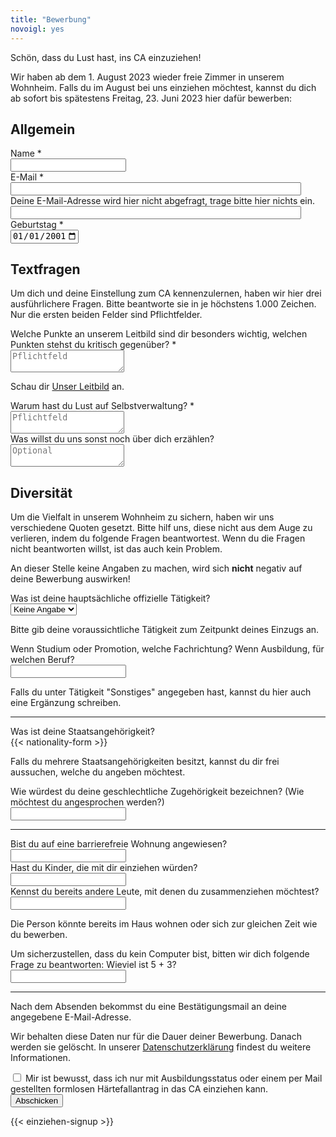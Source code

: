 ```yaml
---
title: "Bewerbung"
novoigl: yes
---
```

<form action="/website/bewerbung/send.php" method="post" accept-charset="utf-8">
  
<p>Schön, dass du Lust hast, ins CA einzuziehen!

Wir haben ab dem 1. August 2023 wieder freie Zimmer in unserem Wohnheim. Falls du im August bei uns einziehen möchtest, kannst du dich ab sofort bis spätestens Freitag, 23. Juni 2023 hier dafür bewerben:
</p>

<h2>Allgemein</h2>
<div class="field">
    <label class="label" for="full_name">Name *</label>
	<div class="control has-icons-left">
        <input type="text" name="full_name" value="" class="input required" maxlength="100" required/>
        <span class="icon is-small is-left">
            <i class="icon-user"></i>
        </span>
    </div>
</div>


<div class="field">
    <label class="label" for="email">E-Mail *</label>
    <div class="control has-icons-left">
        <input type="email" name="email" value="" class="input required email"
            id="email" size="55" required/>
        <span class="icon is-small is-left">
            <i class="icon-mail-alt"></i>
        </span>
    </div>
</div>
<!-- Schutz vor der Benutzung des Formulars mit Computern. Es ist wird nicht angezeigt. -->
<div class="field extra-field">
    <label class="label" for="mail">Deine E-Mail-Adresse wird hier nicht
    abgefragt, trage bitte hier nichts ein.</label>
    <div class="control has-icons-left">
        <input type="email" name="mail" value="" class="input email"
            id="mail" size="55"/>
    </div>
</div>

<div class="field">
    <label class="label" for="age">Geburtstag *</label>
    <div class="control">
        <input class="input required" type="date" id="age" name="age" value="2001-01-01" min="1940-01-01" max="2010-12-31" required />
    </div>
</div>


<h2>Textfragen</h2>

<p>Um dich und deine Einstellung zum CA kennenzulernen, haben wir hier
    drei ausführlichere Fragen. Bitte beantworte sie in je höchstens 1.000
    Zeichen. Nur die ersten beiden Felder sind Pflichtfelder.</p>

<div class="field">
    <label class="label" for="leitbild">Welche Punkte an unserem Leitbild sind dir besonders
        wichtig, welchen Punkten stehst du kritisch gegenüber? *</label>
    <div class="control">
        <textarea name="leitbild" class="textarea" placeholder="Pflichtfeld" minlength="300" maxlength="1000" required></textarea>
    </div>
    <p class="help is-success">Schau dir <a href="/leitbild">Unser Leitbild</a> an.</p>
</div>

<div class="field">
    <label class="label" for="selbstverwaltung">Warum hast du Lust auf Selbstverwaltung? *</label>
    <div class="control">
        <textarea name="selbstverwaltung" class="textarea" placeholder="Pflichtfeld" minlength="300" maxlength="1000" required></textarea>
    </div>
</div>

<div class="field">
    <label class="label" for="sonstiges">Was willst du uns sonst noch über dich erzählen?</label>
    <div class="control">
        <textarea name="sonstiges" class="textarea" placeholder="Optional"
            maxlength="1000"></textarea>
    </div>
</div>


<h2>Diversität</h2>

<p>
    Um die Vielfalt in unserem Wohnheim zu sichern, haben wir uns verschiedene
    Quoten gesetzt. Bitte hilf uns, diese nicht aus dem Auge zu verlieren, indem
    du folgende Fragen beantwortest. Wenn du die Fragen nicht beantworten
    willst, ist das auch kein Problem.
</p>

<p>
    An dieser Stelle keine Angaben zu machen, wird sich <b>nicht</b> negativ auf deine Bewerbung auswirken!
</p>

<div class="field">
    <label class="label" for="occupation">Was ist deine hauptsächliche offizielle Tätigkeit?</label>
    <div class="control">
        <div class="select">
            <select name="occupation">
                <option>Keine Angabe</option>
                <option>Studium</option>
                <option>Promotion</option>
                <option>Ausbildung</option>
                <option>Sonstiges</option>
            </select>
        </div>
    </div>
    <p class="help">Bitte gib deine voraussichtliche Tätigkeit zum Zeitpunkt deines Einzugs an.</p>
</div>

<div class="field">
    <label class="label" for="occupation_subject">Wenn Studium oder Promotion, welche Fachrichtung? Wenn Ausbildung, für welchen Beruf?</label>
    <div class="control">
        <input class="input" type="text" placeholder="" maxlength="60" name="occupation_subject">
    </div>
    <p class="help">Falls du unter Tätigkeit "Sonstiges" angegeben hast, kannst du hier auch eine Ergänzung schreiben.</p>
</div>

<hr>

<div class="field">
    <label class="label" for="nationality">Was ist deine Staatsangehörigkeit?</label>
    <div class="control">
        {{< nationality-form >}}
    </div>
    <p class="help">Falls du mehrere Staatsangehörigkeiten besitzt, kannst du dir frei aussuchen, welche du angeben möchtest.</p>
</div>

<div class="field">
    <label class="label" for="gender">Wie würdest du deine geschlechtliche Zugehörigkeit
        bezeichnen? (Wie möchtest du angesprochen werden?)</label>
    <div class="control">
        <input class="input" type="text" placeholder="" maxlength="60" name="gender">
    </div>
</div>

<hr>

<div class="field">
    <label class="label" for="barrier_free">Bist du auf eine barrierefreie Wohnung
        angewiesen?</label>
    <div class="control">
        <input class="input" type="text" placeholder="" maxlength="60" name="barrier_free">
    </div>
</div>


<div class="field">
    <label class="label" for="children">Hast du Kinder, die mit dir einziehen würden?</label>
    <div class="control">
        <input class="input" type="text" placeholder="" maxlength="60" name="children">
    </div>
</div>

<div class="field">
    <label class="label" for="contacts">Kennst du bereits andere Leute, mit denen du zusammenziehen
        möchtest?</label>
    <div class="control">
        <input class="input" type="text" placeholder="" maxlength="60" name="contacts">
    </div>
    <p class="help">Die Person könnte bereits im Haus wohnen oder sich zur gleichen Zeit wie du bewerben.</p>
</div>

<div class="field">
    <label class="label" for="spam_protection">Um sicherzustellen, dass du kein
    Computer bist, bitten wir dich folgende Frage zu beantworten: Wieviel ist
    5 + 3? </label>
    <div class="spam_protection">
        <input class="input" type="text" placeholder="" maxlength="10" name="spam_protection">
    </div>
</div>

<hr>

<p>Nach dem Absenden bekommst du eine Bestätigungsmail an deine angegebene E-Mail-Adresse.</p>

<p>Wir behalten diese Daten nur für die Dauer deiner Bewerbung. Danach werden sie gelöscht. In unserer <a href="https://collegiumacademicum.de/datenschutz/">Datenschutzerklärung</a> findest du weitere Informationen.</p>

<div class="field">
  <div class="control">
    <label class="checkbox" for="check_education_status">
      <input type="checkbox" required name="check_education_status">
        Mir ist bewusst, dass ich nur mit Ausbildungsstatus oder einem per Mail gestellten formlosen Härtefallantrag in das CA einziehen kann.
    </label>
  </div>
</div>

<div class="field">
    <div class="control">
        <label class="sr-only" for="submit"></label>
          <input type="hidden" name="language" value="de">
        <input type="submit" name="submit" value="Abschicken" class="button is-link" id="submit">
    </div>
</div>

</form>
{{< einziehen-signup >}}
